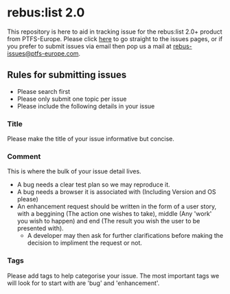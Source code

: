 # rebus:list 2.0
This repository is here to aid in tracking issue for the rebus:list 2.0+ product from PTFS-Europe. Please click [here](../../issues) to go straight to the issues pages, or if you prefer to submit issues via email then pop us a mail at rebus-issues@ptfs-europe.com.

## Rules for submitting issues
* Please search first
* Please only submit one topic per issue
* Please include the following details in your issue

### Title
Please make the title of your issue informative but concise.

### Comment
This is where the bulk of your issue detail lives.
* A bug needs a clear test plan so we may reproduce it.
* A bug needs a browser it is associated with (Including Version and OS please)
* An enhancement request should be written in the form of a user story, with a beggining (The action one wishes to take), middle (Any 'work' you wish to happen) and end (The result you wish the user to be presented with).
  * A developer may then ask for further clarifications before making the decision to impliment the request or not.

### Tags
Please add tags to help categorise your issue. The most important tags we will look for to start with are 'bug' and 'enhancement'.
